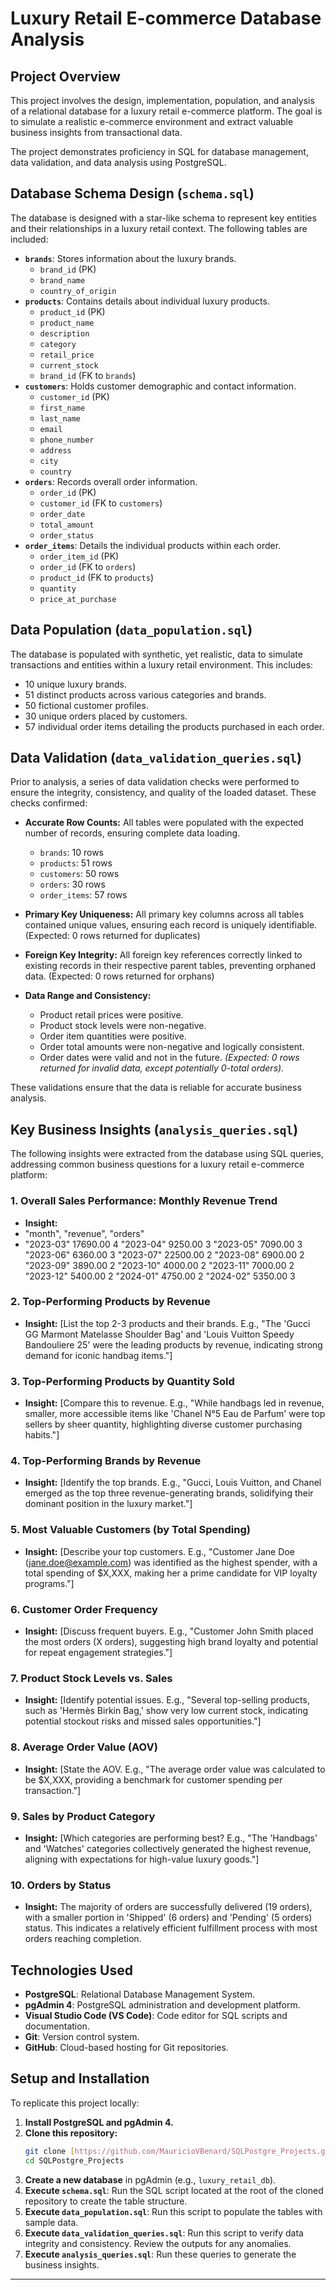 # Luxury Retail E-commerce Database Analysis

## Project Overview

This project involves the design, implementation, population, and analysis of a relational database for a luxury retail e-commerce platform. The goal is to simulate a realistic e-commerce environment and extract valuable business insights from transactional data.

The project demonstrates proficiency in SQL for database management, data validation, and data analysis using PostgreSQL.

## Database Schema Design (`schema.sql`)

The database is designed with a star-like schema to represent key entities and their relationships in a luxury retail context. The following tables are included:

* **`brands`**: Stores information about the luxury brands.
    * `brand_id` (PK)
    * `brand_name`
    * `country_of_origin`
* **`products`**: Contains details about individual luxury products.
    * `product_id` (PK)
    * `product_name`
    * `description`
    * `category`
    * `retail_price`
    * `current_stock`
    * `brand_id` (FK to `brands`)
* **`customers`**: Holds customer demographic and contact information.
    * `customer_id` (PK)
    * `first_name`
    * `last_name`
    * `email`
    * `phone_number`
    * `address`
    * `city`
    * `country`
* **`orders`**: Records overall order information.
    * `order_id` (PK)
    * `customer_id` (FK to `customers`)
    * `order_date`
    * `total_amount`
    * `order_status`
* **`order_items`**: Details the individual products within each order.
    * `order_item_id` (PK)
    * `order_id` (FK to `orders`)
    * `product_id` (FK to `products`)
    * `quantity`
    * `price_at_purchase`

## Data Population (`data_population.sql`)

The database is populated with synthetic, yet realistic, data to simulate transactions and entities within a luxury retail environment. This includes:

* 10 unique luxury brands.
* 51 distinct products across various categories and brands.
* 50 fictional customer profiles.
* 30 unique orders placed by customers.
* 57 individual order items detailing the products purchased in each order.

## Data Validation (`data_validation_queries.sql`)

Prior to analysis, a series of data validation checks were performed to ensure the integrity, consistency, and quality of the loaded dataset. These checks confirmed:

* **Accurate Row Counts:** All tables were populated with the expected number of records, ensuring complete data loading.
    * `brands`: 10 rows
    * `products`: 51 rows
    * `customers`: 50 rows
    * `orders`: 30 rows
    * `order_items`: 57 rows
      
* **Primary Key Uniqueness:** All primary key columns across all tables contained unique values, ensuring each record is uniquely identifiable. (Expected: 0 rows returned for duplicates)
* **Foreign Key Integrity:** All foreign key references correctly linked to existing records in their respective parent tables, preventing orphaned data. (Expected: 0 rows returned for orphans)
* **Data Range and Consistency:**
    * Product retail prices were positive.
    * Product stock levels were non-negative.
    * Order item quantities were positive.
    * Order total amounts were non-negative and logically consistent.
    * Order dates were valid and not in the future.
    *(Expected: 0 rows returned for invalid data, except potentially 0-total orders).*

These validations ensure that the data is reliable for accurate business analysis.

## Key Business Insights (`analysis_queries.sql`)

The following insights were extracted from the database using SQL queries, addressing common business questions for a luxury retail e-commerce platform:

### 1. Overall Sales Performance: Monthly Revenue Trend
* **Insight:**
* "month",  "revenue", "orders" 
* "2023-03"	17690.00	4
"2023-04"	9250.00	3
"2023-05"	7090.00	3
"2023-06"	6360.00	3
"2023-07"	22500.00	2
"2023-08"	6900.00	2
"2023-09"	3890.00	2
"2023-10"	4000.00	2
"2023-11"	7000.00	2
"2023-12"	5400.00	2
"2024-01"	4750.00	2
"2024-02"	5350.00	3

### 2. Top-Performing Products by Revenue
* **Insight:** [List the top 2-3 products and their brands. E.g., "The 'Gucci GG Marmont Matelasse Shoulder Bag' and 'Louis Vuitton Speedy Bandouliere 25' were the leading products by revenue, indicating strong demand for iconic handbag items."]

 ### 3. Top-Performing Products by Quantity Sold
* **Insight:** [Compare this to revenue. E.g., "While handbags led in revenue, smaller, more accessible items like 'Chanel N°5 Eau de Parfum' were top sellers by sheer quantity, highlighting diverse customer purchasing habits."]

### 4. Top-Performing Brands by Revenue
* **Insight:** [Identify the top brands. E.g., "Gucci, Louis Vuitton, and Chanel emerged as the top three revenue-generating brands, solidifying their dominant position in the luxury market."]

### 5. Most Valuable Customers (by Total Spending)
* **Insight:** [Describe your top customers. E.g., "Customer Jane Doe (jane.doe@example.com) was identified as the highest spender, with a total spending of $X,XXX, making her a prime candidate for VIP loyalty programs."]

### 6. Customer Order Frequency
* **Insight:** [Discuss frequent buyers. E.g., "Customer John Smith placed the most orders (X orders), suggesting high brand loyalty and potential for repeat engagement strategies."]

### 7. Product Stock Levels vs. Sales
* **Insight:** [Identify potential issues. E.g., "Several top-selling products, such as 'Hermès Birkin Bag,' show very low current stock, indicating potential stockout risks and missed sales opportunities."]

### 8. Average Order Value (AOV)
* **Insight:** [State the AOV. E.g., "The average order value was calculated to be $X,XXX, providing a benchmark for customer spending per transaction."]

### 9. Sales by Product Category
* **Insight:** [Which categories are performing best? E.g., "The 'Handbags' and 'Watches' categories collectively generated the highest revenue, aligning with expectations for high-value luxury goods."]

### 10. Orders by Status

* **Insight:** The majority of orders are successfully delivered (19 orders), with a smaller portion in 'Shipped' (6 orders) and 'Pending' (5 orders) status. This indicates a relatively efficient fulfillment process with most orders reaching completion.

## Technologies Used

* **PostgreSQL**: Relational Database Management System.
* **pgAdmin 4**: PostgreSQL administration and development platform.
* **Visual Studio Code (VS Code)**: Code editor for SQL scripts and documentation.
* **Git**: Version control system.
* **GitHub**: Cloud-based hosting for Git repositories.

## Setup and Installation

To replicate this project locally:

1.  **Install PostgreSQL and pgAdmin 4.**
2.  **Clone this repository:**
    ```bash
    git clone [https://github.com/MauricioVBenard/SQLPostgre_Projects.git](https://github.com/MauricioVBenard/SQLPostgre_Projects.git)
    cd SQLPostgre_Projects
    ```
3.  **Create a new database** in pgAdmin (e.g., `luxury_retail_db`).
4.  **Execute `schema.sql`**: Run the SQL script located at the root of the cloned repository to create the table structure.
5.  **Execute `data_population.sql`**: Run this script to populate the tables with sample data.
6.  **Execute `data_validation_queries.sql`**: Run this script to verify data integrity and consistency. Review the outputs for any anomalies.
7.  **Execute `analysis_queries.sql`**: Run these queries to generate the business insights.

---
